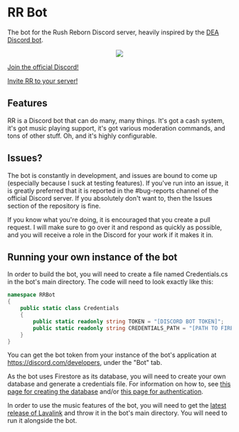# RR Bot
The bot for the Rush Reborn Discord server, heavily inspired by the [DEA Discord bot](https://github.com/Asshley/DEA).

[//]: # (make sure that the shield is updated upon release, can't use rn since repo is private)
<p align="center">
    <a href="https://discord.gg/kThRDbMYqq" alt="Discord">
        <img src="https://img.shields.io/discord/504782676331331584" /></a>
</p>

[Join the official Discord!](https://discord.gg/kThRDbMYqq)

[Invite RR to your server!](https://discord.com/oauth2/authorize?client_id=817790099823525909&permissions=8&scope=bot)

## Features
RR is a Discord bot that can do many, many things. It's got a cash system, it's got music playing support, it's got various moderation commands, and tons of other stuff. Oh, and it's highly configurable.

## Issues?
The bot is constantly in development, and issues are bound to come up (especially because I suck at testing features). If you've run into an issue, it is greatly preferred that it is reported in the #bug-reports channel of the official Discord server. If you absolutely don't want to, then the Issues section of the repository is fine.

If you know what you're doing, it is encouraged that you create a pull request. I will make sure to go over it and respond as quickly as possible, and you will receive a role in the Discord for your work if it makes it in.

## Running your own instance of the bot
In order to build the bot, you will need to create a file named Credentials.cs in the bot's main directory. The code will need to look exactly like this:
```cs
namespace RRBot
{
    public static class Credentials
    {
        public static readonly string TOKEN = "[DISCORD BOT TOKEN]";
        public static readonly string CREDENTIALS_PATH = "[PATH TO FIRESTORE CREDENTIALS]";
    }
}
```
You can get the bot token from your instance of the bot's application at https://discord.com/developers, under the "Bot" tab. 

As the bot uses Firestore as its database, you will need to create your own database and generate a credentials file. For information on how to, see [this page for creating the database](https://firebase.google.com/docs/firestore/quickstart) and/or [this page for authentication](https://cloud.google.com/docs/authentication/getting-started#creating_a_service_account).

In order to use the music features of the bot, you will need to get the [latest release of Lavalink](https://github.com/freyacodes/Lavalink/releases) and throw it in the bot's main directory. You will need to run it alongside the bot.
